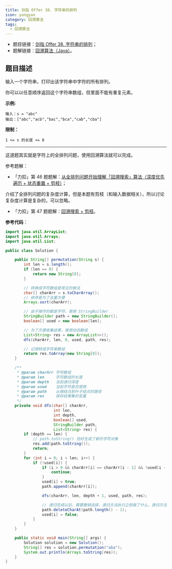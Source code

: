 ```yaml
---
title: 剑指 Offer 38. 字符串的排列
icon: yongyan
category: 回溯算法
tags:
  - 回溯算法
---
```


+ 题目链接：[剑指 Offer 38. 字符串的排列](https://leetcode-cn.com/problems/zi-fu-chuan-de-pai-lie-lcof/)；
+ 题解链接：[回溯算法（Java）](https://leetcode-cn.com/problems/zi-fu-chuan-de-pai-lie-lcof/solution/hui-su-suan-fa-java-by-liweiwei1419/)。

## 题目描述

输入一个字符串，打印出该字符串中字符的所有排列。

 

你可以以任意顺序返回这个字符串数组，但里面不能有重复元素。



**示例:**

```
输入：s = "abc"
输出：["abc","acb","bac","bca","cab","cba"]
```



**限制：**

```
1 <= s 的长度 <= 8
```

---



这道题其实就是字符上的全排列问题，使用回溯算法就可以完成。

参考题解：

+ 「力扣」第 46 题题解：[从全排列问题开始理解「回溯搜索」算法（深度优先遍历 + 状态重置 + 剪枝）](https://leetcode-cn.com/problems/permutations/solution/hui-su-suan-fa-python-dai-ma-java-dai-ma-by-liweiw/)；

介绍了全排列问题的复杂度计算，但是本题有剪枝（和输入数据相关），所以讨论复杂度计算是复杂的，可以忽略。

+ 「力扣」第 47 题题解：[回溯搜索 + 剪枝](https://leetcode-cn.com/problems/permutations-ii/solution/hui-su-suan-fa-python-dai-ma-java-dai-ma-by-liwe-2/)。

**参考代码**：

```Java []
import java.util.ArrayList;
import java.util.Arrays;
import java.util.List;

public class Solution {

    public String[] permutation(String s) {
        int len = s.length();
        if (len == 0) {
            return new String[0];
        }

        // 转换成字符数组是常见的做法
        char[] charArr = s.toCharArray();
        // 排序是为了去重方便
        Arrays.sort(charArr);

        // 由于操作的都是字符，使用 StringBuilder
        StringBuilder path = new StringBuilder();
        boolean[] used = new boolean[len];

        // 为了方便收集结果，使用动态数组
        List<String> res = new ArrayList<>();
        dfs(charArr, len, 0, used, path, res);

        // 记得转成字符串数组
        return res.toArray(new String[0]);
    }

    /**
     * @param charArr 字符数组
     * @param len     字符数组的长度
     * @param depth   当前递归深度
     * @param used    当前字符是否使用
     * @param path    从根结点到叶子结点的路径
     * @param res     保存结果集的变量
     */
    private void dfs(char[] charArr,
                     int len,
                     int depth,
                     boolean[] used,
                     StringBuilder path,
                     List<String> res) {
        if (depth == len) {
            // path.toString() 恰好生成了新的字符对象
            res.add(path.toString());
            return;
        }
        for (int i = 0; i < len; i++) {
            if (!used[i]) {
                if (i > 0 && charArr[i] == charArr[i - 1] && !used[i - 1]) {
                    continue;
                }
                used[i] = true;
                path.append(charArr[i]);

                dfs(charArr, len, depth + 1, used, path, res);

                // 递归完成以后，需要撤销选择，递归方法执行之前做了什么，递归方法执行以后就需要做相应的逆向操作
                path.deleteCharAt(path.length() - 1);
                used[i] = false;
            }
        }
    }

    public static void main(String[] args) {
        Solution solution = new Solution();
        String[] res = solution.permutation("aba");
        System.out.println(Arrays.toString(res));
    }
}
```

